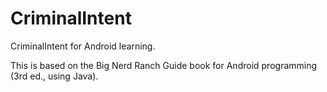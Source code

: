 # CriminalIntent
CriminalIntent for Android learning. 

This is based on the Big Nerd Ranch Guide book for Android programming (3rd ed., using Java).
